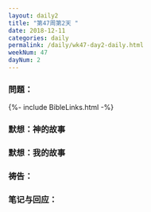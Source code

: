 ```yaml
---
layout: daily2
title: "第47周第2天 "
date: 2018-12-11
categories: daily
permalink: /daily/wk47-day2-daily.html
weekNum: 47
dayNum: 2
---
```


### 問題：

{%- include BibleLinks.html -%}

### 默想：神的故事 

### 默想：我的故事

### 祷告：

### 笔记与回应：
